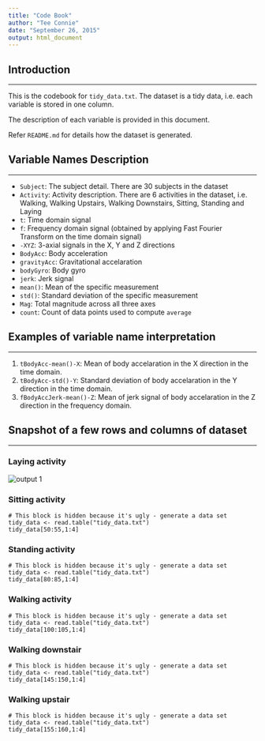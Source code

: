 ```yaml
---
title: "Code Book"
author: "Tee Connie"
date: "September 26, 2015"
output: html_document
---
```



## Introduction

-------

This is the codebook for `tidy_data.txt`. The dataset is a tidy data, i.e. each variable is stored in one column.

The description of each variable is provided in this document. 

Refer `README.md` for details how the dataset is generated.

## Variable Names Description  

-------

* `Subject`: The subject detail. There are 30 subjects in the dataset
* `Activity`: Activity description. There are 6 activities in the dataset, i.e. Walking, Walking Upstairs, Walking Downstairs, Sitting, Standing and Laying
* `t`: Time domain signal
* `f`: Frequency domain signal (obtained by applying Fast Fourier Transform on the time domain signal)
* `-XYZ`: 3-axial signals in the X, Y and Z directions
* `BodyAcc`: Body acceleration
* `gravityAcc`: Gravitational accelaration
* `bodyGyro`: Body gyro
* `jerk`: Jerk signal
* `mean()`: Mean of the specific measurement
* `std()`: Standard deviation of the specific measurement
* `Mag`: Total magnitude across all three axes
* `count`: Count of data points used to compute `average`

## Examples of variable name interpretation

-----

1. `tBodyAcc-mean()-X`: Mean of body accelaration in the X direction in the time domain.
2. `tBodyAcc-std()-Y`: Standard deviation of body accelaration in the Y direction in the time domain.
3. `fBodyAccJerk-mean()-Z`: Mean of jerk signal of body accelaration in the Z direction in the frequency domain.


## Snapshot of a few rows and columns of dataset

-----

### Laying activity

![output 1](output1.jpg)


### Sitting activity

```{r,echo=FALSE}
# This block is hidden because it's ugly - generate a data set
tidy_data <- read.table("tidy_data.txt")
tidy_data[50:55,1:4]
```

### Standing activity
```{r,echo=FALSE}
# This block is hidden because it's ugly - generate a data set
tidy_data <- read.table("tidy_data.txt")
tidy_data[80:85,1:4]
```

### Walking activity
```{r,echo=FALSE}
# This block is hidden because it's ugly - generate a data set
tidy_data <- read.table("tidy_data.txt")
tidy_data[100:105,1:4]
```

### Walking downstair
```{r,echo=FALSE}
# This block is hidden because it's ugly - generate a data set
tidy_data <- read.table("tidy_data.txt")
tidy_data[145:150,1:4]
```

### Walking upstair
```{r,echo=FALSE}
# This block is hidden because it's ugly - generate a data set
tidy_data <- read.table("tidy_data.txt")
tidy_data[155:160,1:4]
```

